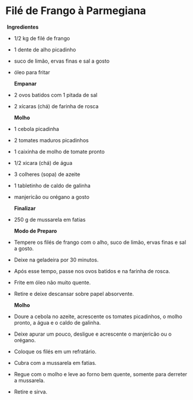 # Filé de Frango à Parmegiana

​       **Ingredientes**

- 1/2 kg de filé de frango

- 1 dente de alho picadinho

- suco de limão, ervas finas e sal a gosto

- óleo para fritar

  **Empanar**

- 2 ovos batidos com 1 pitada de sal

- 2 xícaras (chá) de farinha de rosca

   **Molho**

- 1 cebola picadinha

- 2 tomates maduros picadinhos

- 1 caixinha de molho de tomate pronto

- 1/2 xicara (chá) de água

- 3 colheres (sopa) de azeite

- 1 tabletinho de caldo de galinha

- manjericão ou orégano a gosto

   **Finalizar**

- 250 g de mussarela em fatias

  **Modo de Preparo**

- Tempere os filés de frango com o alho, suco de limão, ervas finas e sal a gosto.

- Deixe na geladeira por 30 minutos.

- Após esse tempo, passe nos ovos batidos e na farinha de rosca.

- Frite em óleo não muito quente.

- Retire e deixe descansar sobre papel absorvente.

  **Molho**

- Doure a cebola no azeite, acrescente os tomates picadinhos, o molho pronto, a água e o caldo de galinha.

- Deixe apurar um pouco, desligue e acrescente o manjericão ou o orégano.

- Coloque os filés em um refratário.

- Cubra com a mussarela em fatias.

- Regue com o molho e leve ao forno bem quente, somente para derreter a mussarela.

- Retire e sirva.



